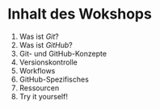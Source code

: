 # Inhalt des Wokshops

1. Was ist *Git*?
2. Was ist *GitHub*?
3. Git- und GitHub-Konzepte
4. Versionskontrolle
5. Workflows
6. GitHub-Spezifisches
7. Ressourcen
8. Try it yourself!

